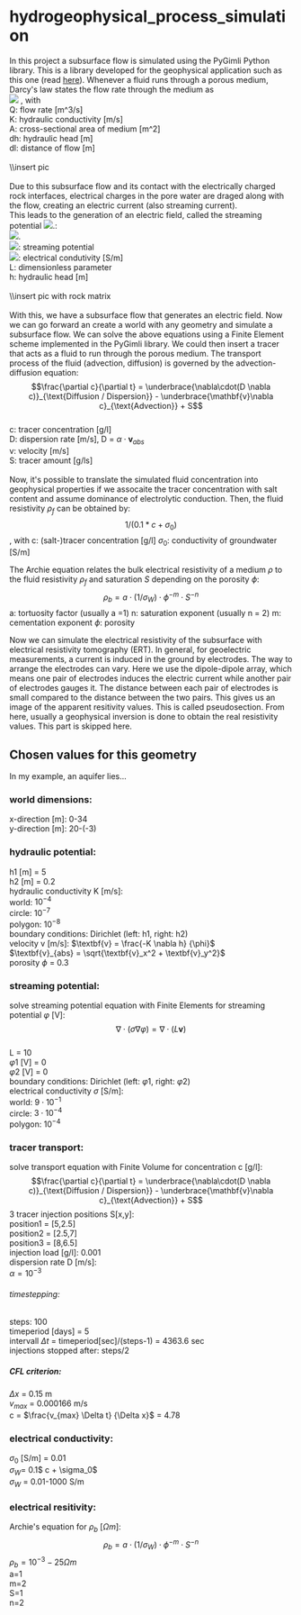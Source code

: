 # hydrogeophysical_process_simulation

In this project a subsurface flow is simulated using the PyGimli Python library. This is a library developed for the geophysical application such as this one (read [here](https://pdf.sciencedirectassets.com/271720/1-s2.0-S0098300417X00101/1-s2.0-S0098300417300584/main.pdf?X-Amz-Security-Token=IQoJb3JpZ2luX2VjEJv%2F%2F%2F%2F%2F%2F%2F%2F%2F%2FwEaCXVzLWVhc3QtMSJHMEUCIC%2B6YiOqugQrWmkhVuWyCvglTC9fjTbmm2GSDuBGsVLVAiEAxPmlPeMOBY6uKZhZniLanPb8X201E%2B4ynHnYx9QbScQqvQMI1P%2F%2F%2F%2F%2F%2F%2F%2F%2F%2FARADGgwwNTkwMDM1NDY4NjUiDPsLqWI49zcOb0YOrSqRA4MMOF4t98%2Bv0CAro06M9VAaB0rhoabloH13JdSDH0Q4ST%2FGJ1J2aotb1RbmiYNSPhS1QHiM06fqJAvfuw6zpd%2Bpn%2BtAJWB6NYyGa6kyJHHuMbUpVq2%2BrEQFQEPQCwbJ31Xt4k6QK39m0%2Btynoh7rFIxRnxlIfKiMQlNeaGtC5D7Ouh%2Fh59MsSzYQ7a9UOlx98pO5qJB2uFVJnbra3pRn5e08x9%2B8z22Y6Ee1KESvrIbdopUMasX85t7YApganTCFUTUQbZ1p3ZLre%2FeUD3Nq7r9abAuifa2qrZQNNlPSe%2FmkXwtie57FjcnUtB2m0VV3imSAR4XzYtbhGme4HyvtSls7VG0LmQysdOXLTtj4fDXYAlgQvH%2BMhBOwvUebMuYWh4S9ZeL9csjq01u7EM%2FdYs0FH0RML13BlB01OJAKpUoCdN4jruWLsF8ZtCqX%2FulTJBNg03EK7aVwkUrRKNR1MFpkGVkocjMpqJ8hvp9alMUVwcztNpzfTCZsPWFTBUspZctmO84y62oYoVUj81gXmiQML3WoPwFOusBSFLDYvaoJ4eA13YSxggfWsYn1oBk7uBpHA89ZqBII601NQXXeHUE5eSAHZxZuP%2BAQwg%2BW7icuXeuUn2vkAa6ILDr9W1tr58QM8uaiwgYLO7OrJuCPo3slLTivURt5%2Bb1mwkUOxI8S9RKFlUgD5tEqkoKP80wpzY425xgpk09J9ItNtCSLkY3%2FYVbjCnEDZDlGw1cGiUj%2FEmWlYrX9e0%2BWY4uvKb1Xc%2BEgSKWciqwwW7I2Izbo%2Fum4p7i1C11%2Bw9%2B%2BILh9aTYGJwt4iufUkQ%2Fr%2FtG3aG55mlLZtv3C1gnSjalvOWtUgLusFvSKw%3D%3D&X-Amz-Algorithm=AWS4-HMAC-SHA256&X-Amz-Date=20201015T112554Z&X-Amz-SignedHeaders=host&X-Amz-Expires=300&X-Amz-Credential=ASIAQ3PHCVTYR3X7JXNJ%2F20201015%2Fus-east-1%2Fs3%2Faws4_request&X-Amz-Signature=20ecadf43a5ebdb8bdae851877925d733aa4da1f0f206fa08cec98b9dafb4705&hash=e1a1a8d09e8cb6acb4a5bc410feb2f089651953f8fe630bc83df320d56602b9b&host=68042c943591013ac2b2430a89b270f6af2c76d8dfd086a07176afe7c76c2c61&pii=S0098300417300584&tid=spdf-45c5ca2d-5fd9-48ad-8d79-20680ec048be&sid=a31e3f37415365457c6b5e4088a7ab5e041agxrqb&type=client)). 
Whenever a fluid runs through a porous medium, Darcy's law states the flow rate through the medium as <br/>
<img src="https://render.githubusercontent.com/render/math?math={Q = - K \cdot A \dot \frac{dh}{dl}}"> , with<br/>
Q: flow rate [m^3/s]<br/>
K: hydraulic conductivity [m/s]<br/>
A: cross-sectional area of medium [m^2]<br/>
dh: hydraulic head [m]<br/>
dl: distance of flow [m]<br/>
<br/>
\\\insert pic<br/>
<br/>
Due to this subsurface flow and its contact with the electrically charged rock interfaces, electrical charges in the pore water are draged along with the flow, creating an electric current (also streaming current).<br/>
This leads to the generation of an electric field, called the streaming potential <img src="https://render.githubusercontent.com/render/math?math={\varphi}">.:<br/>
<img src="https://render.githubusercontent.com/render/math?math={\nabla \cdot (\sigma \nabla \varphi) = \nabla \cdot (L \textbf{v})}">.<br/>
<img src="https://render.githubusercontent.com/render/math?math={\varphi}">: streaming potential<br/>
<img src="https://render.githubusercontent.com/render/math?math={\sigma}">: electrical condutivity [S/m]<br/>
L: dimensionless parameter<br/>
h: hydraulic head [m]<br/>
<br/>
\\\insert pic with rock matrix<br/>
<br/>
With this, we have a subsurface flow that generates an electric field. Now we can go forward an create a world with any geometry and simulate a subsurface flow. We can solve the above equations using a Finite Element scheme implemented in the PyGimli library. We could then insert a tracer that acts as a fluid to run through the porous medium.
The transport process of the fluid (advection, diffusion) is governed by the advection-diffusion equation:<br/>
$$\frac{\partial c}{\partial t} = \underbrace{\nabla\cdot(D \nabla c)}_{\text{Diffusion / Dispersion}} - \underbrace{\mathbf{v}\nabla c}_{\text{Advection}} + S$$<br/>
c: tracer concentration [g/l]<br/>
D: dispersion rate [m/s], D = $\alpha \cdot \textbf{v}_{abs}$<br/>
v: velocity [m/s]<br/>
S: tracer amount [g/ls]<br/>
<br/>
Now, it's possible to translate the simulated fluid concentration into geophysical properties if we assocaite the tracer concentration with salt content and assume dominance of electrolytic conduction. Then, the fluid resistivity $\rho_f$ can be obtained by:
$$1/(0.1*c + \sigma_0)$$, with
c: (salt-)tracer concentration [g/l]
$\sigma_0$: conductivity of groundwater [S/m]

The Archie equation relates the bulk electrical resistivity of a medium $\rho$ to the fluid resistivity $\rho_f$ and saturation $S$ depending on the porosity $\phi$:
$$\rho_b = a \cdot (1/\sigma_W)\cdot\phi^{-m}\cdot S^{-n}$$
a: tortuosity factor (usually a =1)
n: saturation exponent (usually n = 2)
m: cementation exponent
$\phi$: porosity

Now we can simulate the electrical resistivity of the subsurface with electrical resistivity tomography (ERT). In general, for geoelectric measurements, a current is induced in the ground by electrodes. The way to arrange the electrodes can vary. Here we use the dipole-dipole array, which means one pair of electrodes induces the electric current while another pair of electrodes gauges it. The distance between each pair of electrodes is small compared to the distance between the two pairs. This gives us an image of the apparent resitivity values. This is called pseudosection. From here, usually a geophysical inversion is done to obtain the real resistivity values. This part is skipped here.


## Chosen values for this geometry

In my example, an aquifer lies... 

### world dimensions: 
x-direction [m]: 0-34  
y-direction [m]: 20-(-3)  

### hydraulic potential:
h1 [m] = 5  
h2 [m] = 0.2  
hydraulic conductivity K [m/s]:  
world: $10^{-4}$  
circle: $10^{-7}$  
polygon: $10^{-8}$  
boundary conditions: Dirichlet (left: h1, right: h2)  
velocity v [m/s]: $\textbf{v} = \frac{-K \nabla h} {\phi}$  
$\textbf{v}_{abs} = \sqrt{\textbf{v}_x^2 + \textbf{v}_y^2}$  
porosity $\phi$ = 0.3  
### streaming potential:
solve streaming potential equation with Finite Elements for streaming potential $\varphi$ [V]:  
$$\nabla \cdot (\sigma \nabla \varphi) = \nabla \cdot (L \textbf{v})$$  
L = 10  
$\varphi1$ [V] = 0  
$\varphi2$ [V] = 0  
boundary conditions: Dirichlet (left: $\varphi1$, right: $\varphi2$)    
electrical conductivity $\sigma$ [S/m]:  
world: $9 \cdot 10^{-1}$  
circle: $3 \cdot 10^{-4}$  
polygon: $10^{-4}$
### tracer transport:
solve transport equation with Finite Volume for concentration c [g/l]:  
$$\frac{\partial c}{\partial t} = \underbrace{\nabla\cdot(D \nabla c)}_{\text{Diffusion / Dispersion}} - \underbrace{\mathbf{v}\nabla c}_{\text{Advection}} + S$$
3 tracer injection positions S[x,y]:  
position1 = [5,2.5]  
position2 = [2.5,7]  
position3 = [8,6.5]  
injection load [g/l]: 0.001  
dispersion rate D [m/s]:   
$\alpha = 10^{-3}$  
###### timestepping:
steps: 100  
timeperiod [days] = 5  
intervall $\Delta t$ = timeperiod[sec]/(steps-1) = 4363.6 sec  
injections stopped after: steps/2  
##### CFL criterion:  
$\Delta x$ = 0.15 m  
$v_{max}$ = 0.000166 m/s  
c = $\frac{v_{max} \Delta t} {\Delta x}$ = 4.78  
### electrical conductivity:
$\sigma_0$ [S/m] = 0.01  
$\sigma_W =$ 0.1$ c + \sigma_0$  
$\sigma_W$  = 0.01-1000 S/m  
### electrical resitivity:
Archie's equation for $\rho_b$ [$\Omega m$]:  
$$\rho_b = a \cdot (1/\sigma_W)\cdot\phi^{-m}\cdot S^{-n}$$
$\rho_b = 10^{-3}-25  \Omega m$  
a=1  
m=2  
S=1  
n=2  
